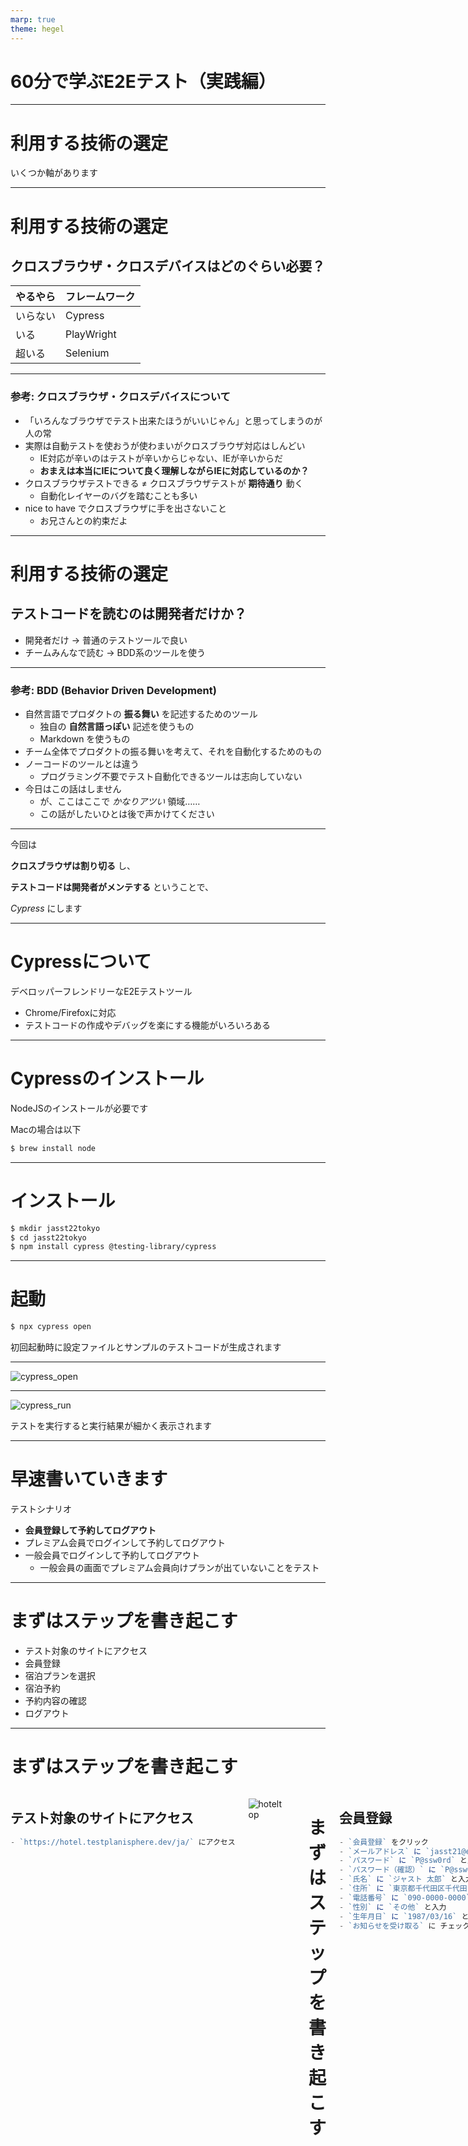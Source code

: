```yaml
---
marp: true
theme: hegel
---
```


# 60分で学ぶE2Eテスト（実践編）

---

# 利用する技術の選定

いくつか軸があります

---

# 利用する技術の選定

## クロスブラウザ・クロスデバイスはどのぐらい必要？

やるやら | フレームワーク
---|---
いらない | Cypress
いる | PlayWright
超いる | Selenium

---
### 参考: クロスブラウザ・クロスデバイスについて

- 「いろんなブラウザでテスト出来たほうがいいじゃん」と思ってしまうのが人の常
- 実際は自動テストを使おうが使わまいがクロスブラウザ対応はしんどい
  - IE対応が辛いのはテストが辛いからじゃない、IEが辛いからだ
  - **おまえは本当にIEについて良く理解しながらIEに対応しているのか？**
- クロスブラウザテストできる ≠ クロスブラウザテストが **期待通り** 動く
  - 自動化レイヤーのバグを踏むことも多い
- nice to have でクロスブラウザに手を出さないこと
  - お兄さんとの約束だよ

---

# 利用する技術の選定

## テストコードを読むのは開発者だけか？

- 開発者だけ → 普通のテストツールで良い
- チームみんなで読む → BDD系のツールを使う

---
### 参考: BDD (Behavior Driven Development)

- 自然言語でプロダクトの **振る舞い** を記述するためのツール
  - 独自の **自然言語っぽい** 記述を使うもの
  - Markdown を使うもの
- チーム全体でプロダクトの振る舞いを考えて、それを自動化するためのもの
- ノーコードのツールとは違う
  - プログラミング不要でテスト自動化できるツールは志向していない
- 今日はこの話はしません
  - が、ここはここで *かなりアツい* 領域……
  - この話がしたいひとは後で声かけてください

---

今回は

**クロスブラウザは割り切る** し、

**テストコードは開発者がメンテする** ということで、

*Cypress* にします

---

# Cypressについて

デベロッパーフレンドリーなE2Eテストツール

- Chrome/Firefoxに対応
- テストコードの作成やデバッグを楽にする機能がいろいろある

---

# Cypressのインストール

NodeJSのインストールが必要です

Macの場合は以下

```bash
$ brew install node
```

---

# インストール

```bash
$ mkdir jasst22tokyo
$ cd jasst22tokyo
$ npm install cypress @testing-library/cypress
```

---

# 起動

```bash
$ npx cypress open
```

初回起動時に設定ファイルとサンプルのテストコードが生成されます

---

![cypress_open](./images/cypress_open.png)

---

![cypress_run](./images/cypress_run.png)

テストを実行すると実行結果が細かく表示されます

---

# 早速書いていきます

テストシナリオ

- **会員登録して予約してログアウト**
- プレミアム会員でログインして予約してログアウト
- 一般会員でログインして予約してログアウト
  - 一般会員の画面でプレミアム会員向けプランが出ていないことをテスト

---

# まずはステップを書き起こす

- テスト対象のサイトにアクセス
- 会員登録
- 宿泊プランを選択
- 宿泊予約
- 予約内容の確認
- ログアウト

---

# まずはステップを書き起こす

<div class="columns">
<div>

## テスト対象のサイトにアクセス

```js
- `https://hotel.testplanisphere.dev/ja/` にアクセス
```

</div>
<div>

![hoteltop](images/hoteltop.png)

</div>

---

# まずはステップを書き起こす

<div class="columns">

<div>

## 会員登録

```js
- `会員登録` をクリック
- `メールアドレス` に `jasst21@example.com` と入力
- `パスワード` に `P@ssw0rd` と入力
- `パスワード（確認）` に `P@ssw0rd` と入力
- `氏名` に `ジャスト 太郎` と入力
- `住所` に `東京都千代田区千代田1-1-1` と入力
- `電話番号` に `090-0000-0000` と入力
- `性別` に `その他` と入力
- `生年月日` に `1987/03/16` と入力
- `お知らせを受け取る` に チェックを入れる
```

<!--
- `メニューバー` の `会員登録` をクリック
- `会員登録フォーム` の `メールアドレス` に `jasst21@example.com` と入力
- `会員登録フォーム` の `パスワード` に `P@ssw0rd` と入力
- `会員登録フォーム` の `パスワード（確認）` に `P@ssw0rd` と入力
- `会員登録フォーム` の `氏名` に `ジャスト 太郎` と入力
- `会員登録フォーム` の `住所` に `東京都千代田区千代田1-1-1` と入力
- `会員登録フォーム` の `電話番号` に `090-0000-0000` と入力
- `会員登録フォーム` の `性別` に `その他` と入力
- `会員登録フォーム` の `生年月日` に `1987/03/16` と入力
- `会員登録フォーム` の `お知らせを受け取る` に チェックを入れる
 -->

</div>
<div>

![register](images/register.png)

</div>
</div>

---

# まずはステップを書き起こす

<div class="columns">

<div>

## 宿泊プランの選択

```js
- `宿泊予約` をクリック
- `このプランで予約` をクリック
```

<!--
- `メニューバー` の `宿泊予約` をクリック
- `素泊まり` を含む `宿泊プラン` の
  `このプランで予約` をクリック
 -->

</div>
<div>

![select-plan](images/select-plan.png)

</div>

---

# まずはステップを書き起こす

<div class="columns">

<div>

## 宿泊予約

```js
- `宿泊日` に `2022/03/16` を入力
- `宿泊数` に `3` と入力
- `人数` に `2` と入力
- `朝食バイキング` にチェックを入れる
- `氏名` が `ジャスト 太郎` であることを確認
- `確認のご連絡` に `メールでのご連絡` を選択
- `ご要望・ご連絡事項等ありましたらご記入ください` に
  `朝食はお部屋まで\n持ってきてください` と入力
- `予約内容を確認する` をクリック
```

</div>
<div>

![reserve](images/reserve.png)

</div>
</div>

---

# まずはステップを書き起こす

<div class="columns">

<div>

## 予約内容の確認

```js
- `合計 5,500円（税込み）` と表示されていることを確認
- `素泊まり` と表示されていることを確認
- `期間` に `2022年2月9日 〜 2022年2月10日 1泊` と
  表示されていることを確認
- `人数` に `1名様` と表示されていることを確認
- `追加プラン` に `なし` と表示されていることを確認
- `人数` に `1名様` と表示されていることを確認
- `お名前` に `ジャスト 太郎` と表示されていることを確認
- `確認のご連絡` に `希望しない` と表示されていることを確認
- `ご要望・ご連絡事項等` に
  `朝食はお部屋まで\n持ってきてください` と
  表示されていることを確認
- `この内容で予約する` をクリック
- `予約を完了しました` と
  表示されていることを確認
- `閉じる` をクリック
```

</div>
<div>

![reserve-confirmation](images/reserve-confirmation.png)

</div>

---

# まずはステップを書き起こす

## ログアウト

```js
- `ログアウト` をクリック
- `ログアウト` が表示されていないことを確認
- `ログイン` が表示されていることを確認
```

<!--

- `メニューバー` の `ログアウト` をクリック
- `メニューバー` に `ログアウト` が表示されていないことを確認
- `メニューバー` に `ログイン` が表示されていることを確認 -->

---

# テストコードを書いてみよう


`smoke_test.js` を作成

```js
describe('スモークテスト', () => {
  it('会員登録して予約してログアウト', () => {
    // ここにテストコードを書いていきます
  })
})
```

---

# テストコードを書いてみよう

## テスト対象のサイトにアクセス

```js
cy.visit("https://hotel.testplanisphere.dev/ja/index.html");
```

ここは簡単ですね

---

# テストコードを書いてみよう


<div class="columns">

<div>

## 会員登録画面に遷移

```js
- `会員登録` をクリック
```

</div>
<div>

Cypressでは `contain()` を使って
特定の文字を含む要素を指定できる

```js
cy.contain('会員登録').click
```


</div>
</div>

---

## あいまいな指定を減らす

<div class="columns">
<div>

![](images/account-registration.png)

</div>
<div>

```js
- `会員登録` をクリック
```

- 「会員登録」という文字は2箇所
- どちらをクリックする？

</div>
</div>

---

# あいまいな指定を減らす

1. サイトの構造を使う
   1. `メニューバー` の中の `会員登録` をクリック
2. 要素のセマンティクスを使う
   1. `会員登録` **リンク** をクリック

併用することもできる

---

# サイトの構造を使ってテストを書く

`within` を使うと、「xxの中のyy」という構造を表現できる

```js
within('nav', () => {
  cy.contain('会員登録').click
})
```

---

# こう書くのは良くない

href属性を使う
```js
cy.get('a[href="./signup.html"])
```

class属性を使う
```js
cy.get('a.nav-link)
```

---

# 要素探索のアンチパターン: 内部属性を用いる

- `href` や `class` はサイトの内部で使われている属性
- ユーザーはこれらを使って要素を **探さない**
- ユーザーにとって無関係なものを使わないのがE2Eテストにおける鉄則
- 代わりに **セマンティックタグ** **文言** **構造** などを用いる

※セマンティックタグ: `a` `nav` など、文書の中で特定の意味を持つタグ
逆に `div` や `span` などは意味を持たないタグとして扱われる

---

# 同じ要領でフォーム入力

![form](images/form.png)

原則に則れば、「メールアドレスラベルを持つ入力フォーム」を探したいが……

---

# 同じ要領でフォーム入力

![input-label](images/input-label.png)

ラベルは `for` 属性に指定された `id` を持つ `input` と紐付けられる

---

# Custom Command を利用する

label から input を取得するのはとても一般的なテクニックですが
Cypress標準では出来ません

cypress-get-by-label という Custom Command をインストールします

https://www.npmjs.com/package/cypress-get-by-label



---

# cypress-get-by-label のインストール

```bash
$ npm i -D cypress-get-by-label
```

`cypress/support/commands.js` に以下を記述

---

## こう書けるようになる

```js
cy.getByLabel('メールアドレス').type('jasst21@example.com')
```
---

## 続けて書いていきましょう

```js
cy.getByLabel('メールアドレス').type('jasst21@example.com')
cy.getByLabel(`パスワード`).type(`P@ssw0rd`)
cy.getByLabel(`パスワード（確認）`).type(`P@ssw0rd`)
cy.getByLabel(`氏名`).type(`ジャスト 太郎`)
cy.getByLabel(`住所`).type(`東京都千代田区千代田1-1-1`)
cy.getByLabel(`電話番号`).type(`09000000000`)
cy.getByLabel(`性別`).select(`その他`)
cy.getByLabel(`生年月日`).type(`1987-03-16`)
cy.getByLabel(`お知らせを受け取る`).click()
cy.contains('登録').click()
```
---

# 操作対象をFormの中に限定しましょう

```js
cy.get('form').within(()=> {
  cy.getByLabel('メールアドレス').type('jasst21@example.com')
  cy.getByLabel(`パスワード`).type(`P@ssw0rd`)
  cy.getByLabel(`パスワード（確認）`).type(`P@ssw0rd`)
  cy.getByLabel(`氏名`).type(`ジャスト 太郎`)
  cy.getByLabel(`住所`).type(`東京都千代田区千代田1-1-1`)
  cy.getByLabel(`電話番号`).type(`09000000000`)
  cy.getByLabel(`性別`).select(`その他`)
  cy.getByLabel(`生年月日`).type(`1987-03-16`)
  cy.getByLabel(`お知らせを受け取る`).click()
  cy.contains('登録').click()
})
```

限定しないと、最後の `cy.contains('登録')` で
`会員登録` というリンクをクリックしてしまいます

